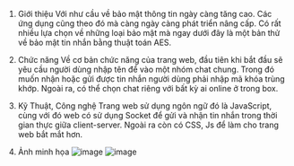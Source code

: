  1. Giới thiệu
    Với như cầu về bảo mật thông tin ngày càng tăng cao. Các ứng dụng cũng theo đó mà càng ngày càng phát triển nâng cấp. Có rất nhiều lựa chọn về những loại bảo mật mà ngay dưới đây là một bản thử về bảo mật tin nhắn bằng thuật toán AES.
   
 2. Chức năng
      Về cơ bản chức năng của trang web, đầu tiên khi bắt đầu sẽ yêu cầu người dùng nhập tên để vào một nhóm chat chung. Trong đó muốn nhận hoặc gửi được tin nhắn người dùng phải nhập mã khóa trùng khớp. Ngoài ra, có thể chọn chat riêng với bất kỳ ai online ở trong box.
 3. Kỹ Thuật, Công nghệ
      Trang web sử dụng ngôn ngữ đó là JavaScript, cùng với đó web có sử dụng Socket để gửi và nhận tin nhắn trong thời gian thực giữa client-server. Ngoài ra còn có CSS, Js để làm cho trang web bắt mắt hơn.
 4. Ảnh minh họa
    ![image](https://github.com/user-attachments/assets/bd0baec4-febb-43fd-98e9-04d48c9c6ca2)
    ![image](https://github.com/user-attachments/assets/fbccf254-f013-4607-b3cb-d2b96850a8ff)

    
